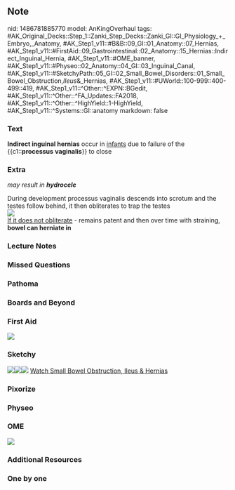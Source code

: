 ## Note
nid: 1486781885770
model: AnKingOverhaul
tags: #AK_Original_Decks::Step_1::Zanki_Step_Decks::Zanki_GI::GI_Physiology_+_Embryo,_Anatomy, #AK_Step1_v11::#B&B::09_GI::01_Anatomy::07_Hernias, #AK_Step1_v11::#FirstAid::09_Gastrointestinal::02_Anatomy::15_Hernias::Indirect_Inguinal_Hernia, #AK_Step1_v11::#OME_banner, #AK_Step1_v11::#Physeo::02_Anatomy::04_GI::03_Inguinal_Canal, #AK_Step1_v11::#SketchyPath::05_GI::02_Small_Bowel_Disorders::01_Small_Bowel_Obstruction,_Ileus_&_Hernias, #AK_Step1_v11::#UWorld::100-999::400-499::419, #AK_Step1_v11::^Other::^EXPN::BGedit, #AK_Step1_v11::^Other::^FA_Updates::FA2018, #AK_Step1_v11::^Other::^HighYield::1-HighYield, #AK_Step1_v11::^Systems::GI::anatomy
markdown: false

### Text
<div>
  <b>Indirect inguinal hernias</b> occur in <u>infants</u> due to
  failure of the {{c1::<b>processus</b> <b>vaginalis</b>}} to close
</div>

### Extra
<i>may result in</i> <b style="font-style: italic;">hydrocele</b>
<div>
  During development processus vaginalis descends into scrotum and
  the testes follow behind, it then obliterates to trap the testes
</div>
<div><img src="paste-22724671963137_1606536512076.jpg"></div>
<div>
  <u>If it does not obliterate</u> - remains patent and then over
  time with straining, <b>bowel can herniate in</b>
</div>

### Lecture Notes


### Missed Questions


### Pathoma


### Boards and Beyond


### First Aid
<img src="tmplIBeFf.png">

### Sketchy
<img src="hernia%20Indirect%20location_1566160514431.jpg"><img src=
"Screen%20Shot%202020-03-31%20at%2010.20.31%20PM.JPG"><img src=
"Zoverall%20picture%20(42)_1566160514431.JPG"> <a href=
"https://dashboard.sketchy.com/study/medical/courses/medical-pathophysiology/units/medical-pathophysiology-gi/videos/medical-pathophysiology-gi-small-bowel-disorders-small-bowel-obstruction-ileus-and-hernias?utm_source=anki&utm_medium=partnership&utm_campaign=february_update&utm_content=medical">
Watch Small Bowel Obstruction, Ileus & Hernias</a>

### Pixorize


### Physeo


### OME
<div class="ome-widget">
  <a href="https://onlinemeded.org?ref=anki"><img src=
  "_OME_AnkiFlashcards_General_7.png"></a>
</div>

### Additional Resources


### One by one

